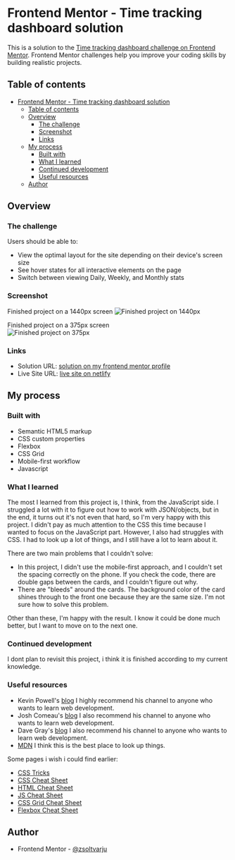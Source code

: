 # Frontend Mentor - Time tracking dashboard solution

This is a solution to the [Time tracking dashboard challenge on Frontend Mentor](https://www.frontendmentor.io/challenges/time-tracking-dashboard-UIQ7167Jw). Frontend Mentor challenges help you improve your coding skills by building realistic projects. 

## Table of contents

- [Frontend Mentor - Time tracking dashboard solution](#frontend-mentor---time-tracking-dashboard-solution)
  - [Table of contents](#table-of-contents)
  - [Overview](#overview)
    - [The challenge](#the-challenge)
    - [Screenshot](#screenshot)
    - [Links](#links)
  - [My process](#my-process)
    - [Built with](#built-with)
    - [What I learned](#what-i-learned)
    - [Continued development](#continued-development)
    - [Useful resources](#useful-resources)
  - [Author](#author)


## Overview

### The challenge

Users should be able to:

- View the optimal layout for the site depending on their device's screen size
- See hover states for all interactive elements on the page
- Switch between viewing Daily, Weekly, and Monthly stats

### Screenshot

Finished project on a 1440px screen
![Finished project on 1440px](solution/PC%20solution.png)

Finished project on a 375px screen
<br />
![Finished project on 375px](solution/Phone%20solution.png)

### Links

- Solution URL: [solution on my frontend mentor profile](https://www.frontendmentor.io/profile/zsoltvarju)
- Live Site URL: [live site on netlify](https://helpful-tanuki-5f3094.netlify.app/)

## My process

### Built with

- Semantic HTML5 markup
- CSS custom properties
- Flexbox
- CSS Grid
- Mobile-first workflow
- Javascript
  
### What I learned

The most I learned from this project is, I think, from the JavaScript side. I struggled a lot with it to figure out how to work with JSON/objects, but in the end, it turns out it's not even that hard, so I'm very happy with this project. I didn't pay as much attention to the CSS this time because I wanted to focus on the JavaScript part. However, I also had struggles with CSS. I had to look up a lot of things, and I still have a lot to learn about it.

There are two main problems that I couldn't solve:

- In this project, I didn't use the mobile-first approach, and I couldn't set the spacing correctly on the phone. If you check the code, there are double gaps between the cards, and I couldn't figure out why.
- There are "bleeds" around the cards. The background color of the card shines through to the front one because they are the same size. I'm not sure how to solve this problem.

Other than these, I'm happy with the result. I know it could be done much better, but I want to move on to the next one.


### Continued development

I dont plan to revisit this project, i think it is finished according to my current knowledge.

### Useful resources

- Kevin Powell's  [blog](https://www.kevinpowell.co/) I highly recommend his channel to anyone who wants to learn web development.
- Josh Comeau's [blog](https://www.joshwcomeau.com/) I also recommend his channel to anyone who wants to learn web development.
- Dave Gray's [blog](https://daveceddia.com/) I also recommend his channel to anyone who wants to learn web development.
- [MDN](https://developer.mozilla.org/en-US/) I think this is the best place to look up things.

Some pages i wish i could find earlier:
- [CSS Tricks](https://css-tricks.com/)
- [CSS Cheat Sheet](https://htmlcheatsheet.com/css/)
- [HTML Cheat Sheet](https://htmlcheatsheet.com/)
- [JS Cheat Sheet](https://htmlcheatsheet.com/js/)
- [CSS Grid Cheat Sheet](https://grid.malven.co/)
- [Flexbox Cheat Sheet](https://flexbox.malven.co/)

## Author

- Frontend Mentor - [@zsoltvarju](https://www.frontendmentor.io/profile/zsoltvarju)

